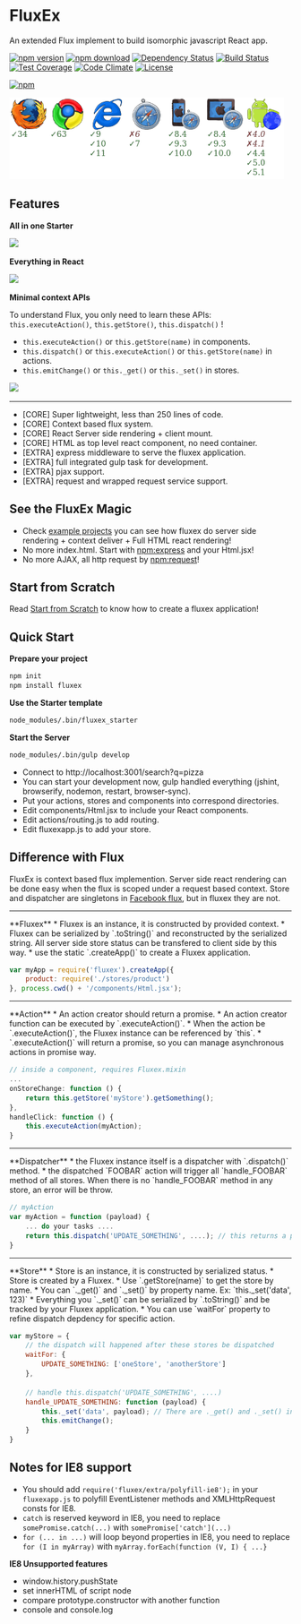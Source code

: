 FluxEx
======

An extended Flux implement to build isomorphic javascript React app.

[![npm version](https://img.shields.io/npm/v/fluxex.svg)](https://www.npmjs.org/package/fluxex) [![npm download](https://img.shields.io/npm/dm/fluxex.svg)](https://www.npmjs.org/package/fluxex) [![Dependency Status](https://david-dm.org/zordius/fluxex.svg)](https://david-dm.org/zordius/fluxex) [![Build Status](https://travis-ci.org/zordius/fluxex.svg?branch=master)](https://travis-ci.org/zordius/fluxex) [![Test Coverage](https://codeclimate.com/github/zordius/fluxex/badges/coverage.svg)](https://codeclimate.com/github/zordius/fluxex) [![Code Climate](https://codeclimate.com/github/zordius/fluxex/badges/gpa.svg)](https://codeclimate.com/github/zordius/fluxex) [![License](https://img.shields.io/badge/license-MIT-green.svg)](LICENSE.txt)

[![npm](https://nodei.co/npm/fluxex.png?downloads=true)](https://www.npmjs.org/package/fluxex)

<img src="https://github.com/zordius/fluxex/raw/master/examples/00hello/badge.png" />

Features
--------

**All in one Starter**

<a href="https://github.com/zordius/fluxex/blob/master/extra/gulpfile.js"><img src="https://github.com/zordius/fluxex/raw/master/gulp_starter.jpg" /></a>

**Everything in React**

<a href="https://github.com/zordius/fluxex/blob/master/examples/04-infinite-scroll/components/Html.jsx"><img src="https://github.com/zordius/fluxex/raw/master/start_from_html.jpg" /></a>

**Minimal context APIs**

To understand Flux, you only need to learn these APIs: `this.executeAction()`, `this.getStore()`, `this.dispatch()` !

* `this.executeAction()` or `this.getStore(name)` in components.
* `this.dispatch()` or `this.executeAction()` or `this.getStore(name)` in actions.
* `this.emitChange()` or `this._get()` or `this._set()` in stores.

<img src="https://github.com/zordius/fluxex/raw/master/fluxex-api.jpg" />
<hr/>

* [CORE] Super lightweight, less than 250 lines of code.
* [CORE] Context based flux system.
* [CORE] React Server side rendering + client mount.
* [CORE] HTML as top level react component, no need container.
* [EXTRA] express middleware to serve the fluxex application.
* [EXTRA] full integrated gulp task for development.
* [EXTRA] pjax support.
* [EXTRA] request and wrapped request service support.

See the FluxEx Magic
--------------------

* Check <a href="https://github.com/zordius/fluxex/tree/master/examples">example projects</a> you can see how fluxex do server side rendering + context deliver + Full HTML react rendering!
* No more index.html. Start with <a href="https://github.com/strongloop/express">npm:express</a> and your Html.jsx!
* No more AJAX, all http request by <a href="https://github.com/request/request">npm:request</a>!

Start from Scratch
------------------

Read <a href="https://github.com/zordius/fluxex/blob/master/SCRATCH.md">Start from Scratch</a> to know how to create a fluxex application!

Quick Start
-----------

**Prepare your project**
```sh
npm init
npm install fluxex
```

**Use the Starter template**
```sh
node_modules/.bin/fluxex_starter
```

**Start the Server**
```sh
node_modules/.bin/gulp develop
```

* Connect to http://localhost:3001/search?q=pizza
* You can start your development now, gulp handled everything (jshint, browserify, nodemon, restart, browser-sync).
* Put your actions, stores and components into correspond directories.
* Edit components/Html.jsx to include your React components.
* Edit actions/routing.js to add routing.
* Edit fluxexapp.js to add your store.

Difference with Flux
--------------------

FluxEx is context based flux implemention. Server side react rendering can be done easy when the flux is scoped under a request based context. Store and dispatcher are singletons in <a href="https://github.com/facebook/flux">Facebook flux</a>, but in fluxex they are not.

<hr/>
**Fluxex**
* Fluxex is an instance, it is constructed by provided context.
* Fluxex can be serialized by `.toString()` and reconstructed by the serialized string. All server side store status can be transfered to client side by this way.
* use the static `.createApp()` to create a Fluxex application.

```javascript
var myApp = require('fluxex').createApp({
    product: require('./stores/product')
}, process.cwd() + '/components/Html.jsx');
```

<hr/>
**Action**
* An action creator should return a promise.
* An action creator function can be executed by `.executeAction()`.
* When the action be `.executeAction()`, the Fluxex instance can be referenced by `this`.
* `.executeAction()` will return a promise, so you can manage asynchronous actions in promise way.

```javascript
// inside a component, requires Fluxex.mixin
...
onStoreChange: function () {
    return this.getStore('myStore').getSomething();
},
handleClick: function () {
    this.executeAction(myAction);
}
```

<hr/>
**Dispatcher**
* the Fluxex instance itself is a dispatcher with `.dispatch()` method.
* the dispatched `FOOBAR` action will trigger all `handle_FOOBAR` method of all stores. When there is no `handle_FOOBAR` method in any store, an error will be throw.

```javascript
// myAction
var myAction = function (payload) {
    ... do your tasks ....
    return this.dispatch('UPDATE_SOMETHING', ....); // this returns a promise
}
```

<hr/>
**Store**
* Store is an instance, it is constructed by serialized status.
* Store is created by a Fluxex.
* Use `.getStore(name)` to get the store by name.
* You can `._get()` and `._set()` by property name. Ex: `this._set('data', 123)`
* Everything you `._set()` can be serialized by `.toString()` and be tracked by your Fluxex application.
* You can use `waitFor` property to refine dispatch depdency for specific action.

```javascript
var myStore = {
    // the dispatch will happened after these stores be dispatched
    waitFor: {
        UPDATE_SOMETHING: ['oneStore', 'anotherStore']
    },

    // handle this.dispatch('UPDATE_SOMETHING', ....)
    handle_UPDATE_SOMETHING: function (payload) {
        this._set('data', payload); // There are ._get() and ._set() in all stores
        this.emitChange();
    }
}
```

Notes for IE8 support
---------------------

* You should add `require('fluxex/extra/polyfill-ie8');` in your `fluxexapp.js` to polyfill EventListener methods and XMLHttpRequest consts for IE8.
* `catch` is reserved keyword in IE8, you need to replace `somePromise.catch(...)` with `somePromise['catch'](...)`
* `for (... in ...)` will loop beyond properties in IE8, you need to replace `for (I in myArray)` with `myArray.forEach(function (V, I) { ...}`

**IE8 Unsupported features**

* window.history.pushState
* set innerHTML of script node
* compare prototype.constructor with another function
* console and console.log
